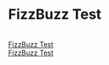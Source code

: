<h1>FizzBuzz Test</h1>
 <br>
<a href="https://nighthawk-real.github.io/cis-2013-programs/FizzBuzz-Test/FizzBuzz.html">FizzBuzz Test</a>
<br>
<a href="https://nighthawk-real.github.io/cis-2013-programs/FizzBuzz-Test/FizzBuzzFor.html">FizzBuzz Test</a>
<br>